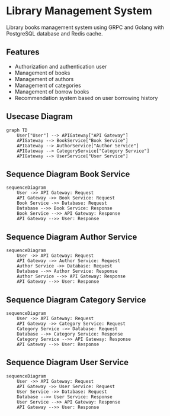 # Library Management System
Library books management system using GRPC and Golang with PostgreSQL database and Redis cache.

## Features
- Authorization and authentication user
- Management of books
- Management of authors
- Management of categories
- Management of borrow books
- Recommendation system based on user borrowing history

## Usecase Diagram
```mermaid
graph TD
    User["User"] --> APIGateway["API Gateway"]
    APIGateway --> BookService["Book Service"]
    APIGateway --> AuthorService["Author Service"]
    APIGateway --> CategoryService["Category Service"]
    APIGateway --> UserService["User Service"]
```

## Sequence Diagram Book Service
```mermaid
sequenceDiagram
    User ->> API Gateway: Request
    API Gateway ->> Book Service: Request
    Book Service ->> Database: Request
    Database -->> Book Service: Response
    Book Service -->> API Gateway: Response
    API Gateway -->> User: Response
```

## Sequence Diagram Author Service
```mermaid
sequenceDiagram
    User ->> API Gateway: Request
    API Gateway ->> Author Service: Request
    Author Service ->> Database: Request
    Database -->> Author Service: Response
    Author Service -->> API Gateway: Response
    API Gateway -->> User: Response
```

## Sequence Diagram Category Service
```mermaid
sequenceDiagram
    User ->> API Gateway: Request
    API Gateway ->> Category Service: Request
    Category Service ->> Database: Request
    Database -->> Category Service: Response
    Category Service -->> API Gateway: Response
    API Gateway -->> User: Response
```

## Sequence Diagram User Service
```mermaid
sequenceDiagram
    User ->> API Gateway: Request
    API Gateway ->> User Service: Request
    User Service ->> Database: Request
    Database -->> User Service: Response
    User Service -->> API Gateway: Response
    API Gateway -->> User: Response
```






